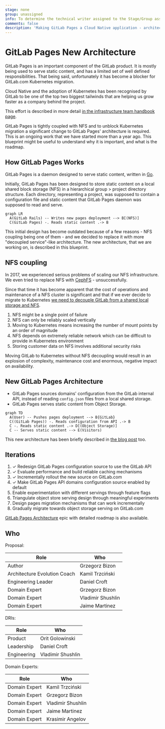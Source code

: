 ```yaml
---
stage: none
group: unassigned
info: To determine the technical writer assigned to the Stage/Group associated with this page, see https://about.gitlab.com/handbook/product/ux/technical-writing/#assignments
comments: false
description: 'Making GitLab Pages a Cloud Native application - architecture blueprint.'
---
```


# GitLab Pages New Architecture

GitLab Pages is an important component of the GitLab product. It is mostly
being used to serve static content, and has a limited set of well defined
responsibilities. That being said, unfortunately it has become a blocker for
GitLab.com Kubernetes migration.

Cloud Native and the adoption of Kubernetes has been recognised by GitLab to be
one of the top two biggest tailwinds that are helping us grow faster as a
company behind the project.

This effort is described in more detail
[in the infrastructure team handbook page](https://about.gitlab.com/handbook/engineering/infrastructure/production/kubernetes/gitlab-com/).

GitLab Pages is tightly coupled with NFS and to unblock Kubernetes
migration a significant change to GitLab Pages' architecture is required. This
is an ongoing work that we have started more than a year ago. This blueprint
might be useful to understand why it is important, and what is the roadmap.

## How GitLab Pages Works

GitLab Pages is a daemon designed to serve static content, written in
[Go](https://go.dev/).

Initially, GitLab Pages has been designed to store static content on a local
shared block storage (NFS) in a hierarchical group > project directory
structure. Each directory, representing a project, was supposed to contain a
configuration file and static content that GitLab Pages daemon was supposed to
read and serve.

```mermaid
graph LR
  A(GitLab Rails) -- Writes new pages deployment --> B[(NFS)]
  C(GitLab Pages) -. Reads static content .-> B
```

This initial design has become outdated because of a few reasons - NFS coupling
being one of them - and we decided to replace it with more "decoupled
service"-like architecture. The new architecture, that we are working on, is
described in this blueprint.

## NFS coupling

In 2017, we experienced serious problems of scaling our NFS infrastructure. We
even tried to replace NFS with
[CephFS](https://docs.ceph.com/docs/master/cephfs/) - unsuccessfully.

Since that time it has become apparent that the cost of operations and
maintenance of a NFS cluster is significant and that if we ever decide to
migrate to Kubernetes
[we need to decouple GitLab from a shared local storage and NFS](https://gitlab.com/gitlab-org/gitlab-pages/-/issues/426#note_375646396).

1. NFS might be a single point of failure
1. NFS can only be reliably scaled vertically
1. Moving to Kubernetes means increasing the number of mount points by an order
   of magnitude
1. NFS depends on extremely reliable network which can be difficult to provide
   in Kubernetes environment
1. Storing customer data on NFS involves additional security risks

Moving GitLab to Kubernetes without NFS decoupling would result in an explosion
of complexity, maintenance cost and enormous, negative impact on availability.

## New GitLab Pages Architecture

- GitLab Pages sources domains' configuration from the GitLab internal
  API, instead of reading `config.json` files from a local shared storage.
- GitLab Pages serves static content from Object Storage.

```mermaid
graph TD
  A(User) -- Pushes pages deployment --> B{GitLab}
  C((GitLab Pages)) -. Reads configuration from API .-> B
  C -. Reads static content .-> D[(Object Storage)]
  C -- Serves static content --> E(Visitors)
```

This new architecture has been briefly described in
[the blog post](https://about.gitlab.com/blog/2020/08/03/how-gitlab-pages-uses-the-gitlab-api-to-serve-content/)
too.

## Iterations

1. ✓ Redesign GitLab Pages configuration source to use the GitLab API
1. ✓ Evaluate performance and build reliable caching mechanisms
1. ✓ Incrementally rollout the new source on GitLab.com
1. ✓ Make GitLab Pages API domains configuration source enabled by default
1. Enable experimentation with different servings through feature flags
1. Triangulate object store serving design through meaningful experiments
1. Design pages migration mechanisms that can work incrementally
1. Gradually migrate towards object storage serving on GitLab.com

[GitLab Pages Architecture](https://gitlab.com/groups/gitlab-org/-/epics/1316)
epic with detailed roadmap is also available.

## Who

Proposal:

<!-- vale gitlab.Spelling = NO -->

| Role                         | Who
|------------------------------|-------------------------|
| Author                       |    Grzegorz Bizon       |
| Architecture Evolution Coach |    Kamil Trzciński      |
| Engineering Leader           |    Daniel Croft         |
| Domain Expert                |    Grzegorz Bizon       |
| Domain Expert                |    Vladimir Shushlin    |
| Domain Expert                |    Jaime Martinez       |

DRIs:

| Role                         | Who
|------------------------------|------------------------|
| Product                      |    Orit Golowinski       |
| Leadership                   |    Daniel Croft        |
| Engineering                  |    Vladimir Shushlin   |

Domain Experts:

| Role                         | Who
|------------------------------|------------------------|
| Domain Expert                |    Kamil Trzciński     |
| Domain Expert                |    Grzegorz Bizon      |
| Domain Expert                |    Vladimir Shushlin   |
| Domain Expert                |    Jaime Martinez      |
| Domain Expert                |    Krasimir Angelov    |

<!-- vale gitlab.Spelling = YES -->
